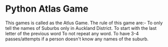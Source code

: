 # Python Atlas Game
This games is called as the Atlus Game.
The rule of this game are:-
To only tell the names of Suburbs only in Auckland District.
To start with the last letter of the previous word
To not repeat any word.
To have 3-4 passes/attempts if a person doesn't know any names of the suburb.
